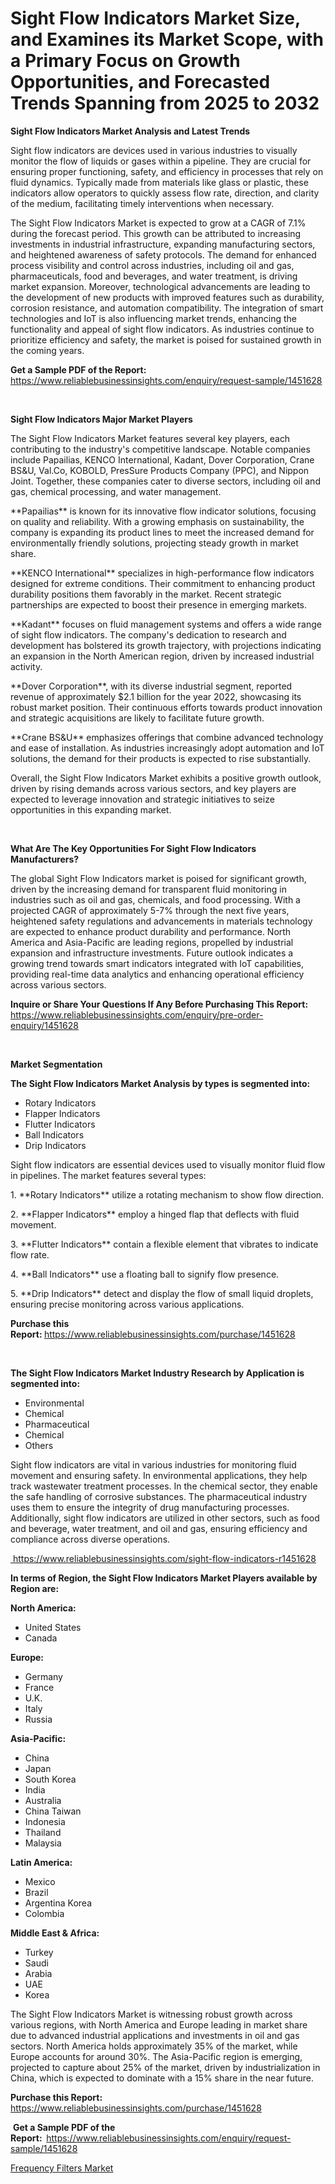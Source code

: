 <p><h1>Sight Flow Indicators Market Size, and Examines its Market Scope, with a Primary Focus on Growth Opportunities, and Forecasted Trends Spanning from 2025 to 2032</h1></p><p><strong>Sight Flow Indicators Market Analysis and Latest Trends</strong></p>
<p><p>Sight flow indicators are devices used in various industries to visually monitor the flow of liquids or gases within a pipeline. They are crucial for ensuring proper functioning, safety, and efficiency in processes that rely on fluid dynamics. Typically made from materials like glass or plastic, these indicators allow operators to quickly assess flow rate, direction, and clarity of the medium, facilitating timely interventions when necessary.</p><p>The Sight Flow Indicators Market is expected to grow at a CAGR of 7.1% during the forecast period. This growth can be attributed to increasing investments in industrial infrastructure, expanding manufacturing sectors, and heightened awareness of safety protocols. The demand for enhanced process visibility and control across industries, including oil and gas, pharmaceuticals, food and beverages, and water treatment, is driving market expansion. Moreover, technological advancements are leading to the development of new products with improved features such as durability, corrosion resistance, and automation compatibility. The integration of smart technologies and IoT is also influencing market trends, enhancing the functionality and appeal of sight flow indicators. As industries continue to prioritize efficiency and safety, the market is poised for sustained growth in the coming years.</p></p>
<p><strong>Get a Sample PDF of the Report:&nbsp;</strong> <a href="https://www.reliablebusinessinsights.com/enquiry/request-sample/1451628?utm_campaign=3385&utm_medium=2&utm_source=Github&utm_content=ia&utm_term=09042025&utm_id=sight-flow-indicators">https://www.reliablebusinessinsights.com/enquiry/request-sample/1451628</a></p>
<p>&nbsp;</p>
<p><strong>Sight Flow Indicators Major Market Players</strong></p>
<p><p>The Sight Flow Indicators Market features several key players, each contributing to the industry's competitive landscape. Notable companies include Papailias, KENCO International, Kadant, Dover Corporation, Crane BS&U, Val.Co, KOBOLD, PresSure Products Company (PPC), and Nippon Joint. Together, these companies cater to diverse sectors, including oil and gas, chemical processing, and water management.</p><p>**Papailias** is known for its innovative flow indicator solutions, focusing on quality and reliability. With a growing emphasis on sustainability, the company is expanding its product lines to meet the increased demand for environmentally friendly solutions, projecting steady growth in market share.</p><p>**KENCO International** specializes in high-performance flow indicators designed for extreme conditions. Their commitment to enhancing product durability positions them favorably in the market. Recent strategic partnerships are expected to boost their presence in emerging markets.</p><p>**Kadant** focuses on fluid management systems and offers a wide range of sight flow indicators. The company's dedication to research and development has bolstered its growth trajectory, with projections indicating an expansion in the North American region, driven by increased industrial activity.</p><p>**Dover Corporation**, with its diverse industrial segment, reported revenue of approximately $2.1 billion for the year 2022, showcasing its robust market position. Their continuous efforts towards product innovation and strategic acquisitions are likely to facilitate future growth.</p><p>**Crane BS&U** emphasizes offerings that combine advanced technology and ease of installation. As industries increasingly adopt automation and IoT solutions, the demand for their products is expected to rise substantially.</p><p>Overall, the Sight Flow Indicators Market exhibits a positive growth outlook, driven by rising demands across various sectors, and key players are expected to leverage innovation and strategic initiatives to seize opportunities in this expanding market.</p></p>
<p>&nbsp;</p>
<p><strong>What Are The Key Opportunities For Sight Flow Indicators Manufacturers?</strong></p>
<p><p>The global Sight Flow Indicators market is poised for significant growth, driven by the increasing demand for transparent fluid monitoring in industries such as oil and gas, chemicals, and food processing. With a projected CAGR of approximately 5-7% through the next five years, heightened safety regulations and advancements in materials technology are expected to enhance product durability and performance. North America and Asia-Pacific are leading regions, propelled by industrial expansion and infrastructure investments. Future outlook indicates a growing trend towards smart indicators integrated with IoT capabilities, providing real-time data analytics and enhancing operational efficiency across various sectors.</p></p>
<p><strong>Inquire or Share Your Questions If Any Before Purchasing This Report:</strong> <a href="https://www.reliablebusinessinsights.com/enquiry/pre-order-enquiry/1451628?utm_campaign=3385&utm_medium=2&utm_source=Github&utm_content=ia&utm_term=09042025&utm_id=sight-flow-indicators">https://www.reliablebusinessinsights.com/enquiry/pre-order-enquiry/1451628</a></p>
<p>&nbsp;</p>
<p><strong>Market Segmentation</strong></p>
<p><strong>The Sight Flow Indicators Market Analysis by types is segmented into:</strong></p>
<p><ul><li>Rotary Indicators</li><li>Flapper Indicators</li><li>Flutter Indicators</li><li>Ball Indicators</li><li>Drip Indicators</li></ul></p>
<p><p>Sight flow indicators are essential devices used to visually monitor fluid flow in pipelines. The market features several types: </p><p>1. **Rotary Indicators** utilize a rotating mechanism to show flow direction.</p><p>2. **Flapper Indicators** employ a hinged flap that deflects with fluid movement.</p><p>3. **Flutter Indicators** contain a flexible element that vibrates to indicate flow rate.</p><p>4. **Ball Indicators** use a floating ball to signify flow presence.</p><p>5. **Drip Indicators** detect and display the flow of small liquid droplets, ensuring precise monitoring across various applications.</p></p>
<p><strong>Purchase this Report:&nbsp;</strong><a href="https://www.reliablebusinessinsights.com/purchase/1451628?utm_campaign=3385&utm_medium=2&utm_source=Github&utm_content=ia&utm_term=09042025&utm_id=sight-flow-indicators">https://www.reliablebusinessinsights.com/purchase/1451628</a></p>
<p>&nbsp;</p>
<p><strong>The Sight Flow Indicators Market Industry Research by Application is segmented into:</strong></p>
<p><ul><li>Environmental</li><li>Chemical</li><li>Pharmaceutical</li><li>Chemical</li><li>Others</li></ul></p>
<p><p>Sight flow indicators are vital in various industries for monitoring fluid movement and ensuring safety. In environmental applications, they help track wastewater treatment processes. In the chemical sector, they enable the safe handling of corrosive substances. The pharmaceutical industry uses them to ensure the integrity of drug manufacturing processes. Additionally, sight flow indicators are utilized in other sectors, such as food and beverage, water treatment, and oil and gas, ensuring efficiency and compliance across diverse operations.</p></p>
<p><a href="https://www.reliablebusinessinsights.com/sight-flow-indicators-r1451628?utm_campaign=3385&utm_medium=2&utm_source=Github&utm_content=ia&utm_term=09042025&utm_id=sight-flow-indicators">&nbsp;https://www.reliablebusinessinsights.com/sight-flow-indicators-r1451628</a></p>
<p><strong>In terms of Region, the Sight Flow Indicators Market Players available by Region are:</strong></p>
<p>
    <p> <strong> North America: </strong>
        <ul>
            <li>United States</li>
            <li>Canada</li>
        </ul>
        </p> 
    <p> <strong> Europe: </strong>
        <ul>
            <li>Germany</li>
            <li>France</li>
            <li>U.K.</li>
            <li>Italy</li>
            <li>Russia</li>
        </ul>
        </p> 
    <p> <strong> Asia-Pacific: </strong>
        <ul>
            <li>China</li>
            <li>Japan</li>
            <li>South Korea</li>
            <li>India</li>
            <li>Australia</li>
            <li>China Taiwan</li>
            <li>Indonesia</li>
            <li>Thailand</li>
            <li>Malaysia</li>
        </ul>
        </p> 
    <p> <strong> Latin America: </strong>
        <ul>
            <li>Mexico</li>
            <li>Brazil</li>
            <li>Argentina Korea</li>
            <li>Colombia</li>
        </ul>
        </p> 
    <p> <strong> Middle East & Africa: </strong>
        <ul>
            <li>Turkey</li>
            <li>Saudi</li>
            <li>Arabia</li>
            <li>UAE</li>
            <li>Korea</li>
        </ul>
    </p>
    </p>
<p><p>The Sight Flow Indicators Market is witnessing robust growth across various regions, with North America and Europe leading in market share due to advanced industrial applications and investments in oil and gas sectors. North America holds approximately 35% of the market, while Europe accounts for around 30%. The Asia-Pacific region is emerging, projected to capture about 25% of the market, driven by industrialization in China, which is expected to dominate with a 15% share in the near future.</p></p>
<p><strong>Purchase this Report: </strong><a href="https://www.reliablebusinessinsights.com/purchase/1451628?utm_campaign=3385&utm_medium=2&utm_source=Github&utm_content=ia&utm_term=09042025&utm_id=sight-flow-indicators">https://www.reliablebusinessinsights.com/purchase/1451628</a></p>
<p>&nbsp;<strong>Get a Sample PDF of the Report:&nbsp;&nbsp;</strong><a href="https://www.reliablebusinessinsights.com/enquiry/request-sample/1451628?utm_campaign=3385&utm_medium=2&utm_source=Github&utm_content=ia&utm_term=09042025&utm_id=sight-flow-indicators">https://www.reliablebusinessinsights.com/enquiry/request-sample/1451628</a></p>
<p><strong></strong></p>
<p><p><a href="https://github.com/sderolza/Market-Research-Report-List-1/blob/main/frequency-filters-market.md?utm_campaign=3385&utm_medium=2&utm_source=Github&utm_content=ia&utm_term=09042025&utm_id=sight-flow-indicators">Frequency Filters Market</a></p></p>
